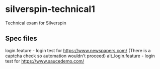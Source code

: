 # silverspin-technical1
Technical exam for Silverspin
## Spec files
login.feature - login test for https://www.newspapers.com/ (There is a captcha check so automation wouldn't proceed)
alt_login.feature - login test for https://www.saucedemo.com/
